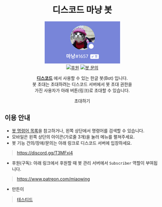 <div align="center">

# 디스코드 마냥 봇

![마냥 봇 프로필](./main.png)  
[![후원](https://img.shields.io/badge/후원-Donate-f96854?style=flat-square)](https://www.patreon.com/miaowing)
[![봇 문의](https://img.shields.io/badge/문의%20서버-Discord-7289da?style=flat-square)](https://discord.gg/T3MFxj4)  

**[디스코드](http://discord.com)** 에서 사용할 수 있는 한글 봇(Bot) 입니다.  
봇 초대는 초대하려는 디스코드 서버에서 봇 초대 권한을  
가진 사용자가 아래 버튼(링크)로 초대할 수 있습니다.

<!-- 초대 버튼 부분 -->
<div onClick="location.href='https://discord.com/oauth2/authorize?&client_id=218010938807287808&scope=bot&permissions=37014592'" class="button">
	<div class="wrapper">
		<div class="text">
        <span>초대하기</span>
        </div>
	</div>
</div>
<!-- 초대 버튼 부분 END -->

</div>

## 이용 안내

- [봇 명령어 목록](command.md)을 참고하거나, 왼쪽 상단에서 명령어를 검색할 수 있습니다.
- 모바일은 왼쪽 상단의 아이콘(가로줄 3개)을 눌러 메뉴를 펼쳐주세요.
- 봇 기능 건의/장애/문의는 아래 링크로 디스코드 서버에 입장하세요.

> <https://discord.gg/T3MFxj4>

- 후원(구독): 아래 링크에서 후원할 때 봇 관리 서버에서 `Subscriber` 역할이 부여됩니다.

> <https://www.patreon.com/miaowing>

- 만든이

> [테스티드](https://tested.kr)
